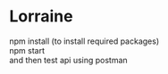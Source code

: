 # Lorraine<br/>
npm install (to install required packages)<br/>
npm start<br/>
and then test api using postman
